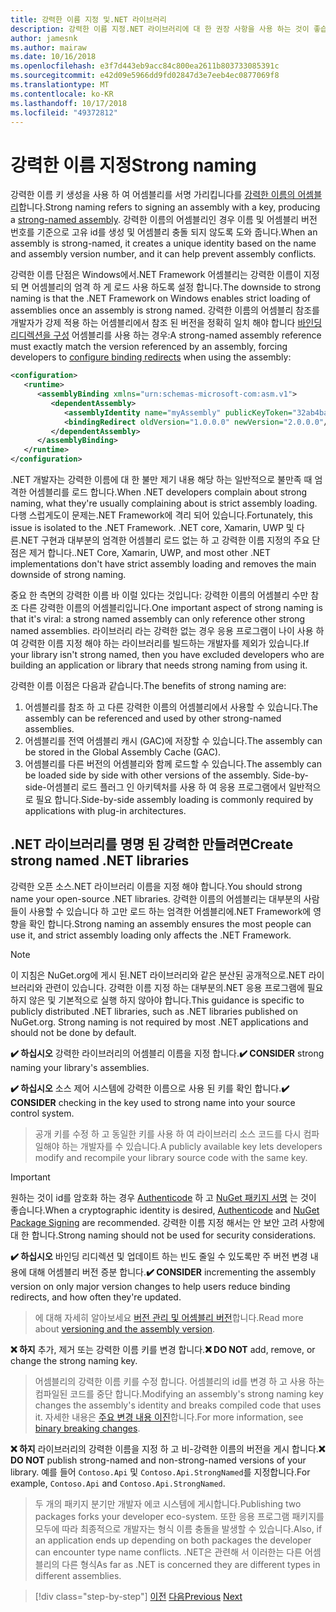 ```yaml
---
title: 강력한 이름 지정 및.NET 라이브러리
description: 강력한 이름 지정.NET 라이브러리에 대 한 권장 사항을 사용 하는 것이 좋습니다.
author: jamesnk
ms.author: mairaw
ms.date: 10/16/2018
ms.openlocfilehash: e3f7d443eb9acc84c800ea2611b803733085391c
ms.sourcegitcommit: e42d09e5966dd9fd02847d3e7eeb4ec0877069f8
ms.translationtype: MT
ms.contentlocale: ko-KR
ms.lasthandoff: 10/17/2018
ms.locfileid: "49372812"
---
```

# <a name="strong-naming"></a><span data-ttu-id="66f83-103">강력한 이름 지정</span><span class="sxs-lookup"><span data-stu-id="66f83-103">Strong naming</span></span>

<span data-ttu-id="66f83-104">강력한 이름 키 생성을 사용 하 여 어셈블리를 서명 가리킵니다를 [강력한 이름의 어셈블리](../../framework/app-domains/strong-named-assemblies.md)합니다.</span><span class="sxs-lookup"><span data-stu-id="66f83-104">Strong naming refers to signing an assembly with a key, producing a [strong-named assembly](../../framework/app-domains/strong-named-assemblies.md).</span></span> <span data-ttu-id="66f83-105">강력한 이름의 어셈블리인 경우 이름 및 어셈블리 버전 번호를 기준으로 고유 id를 생성 및 어셈블리 충돌 되지 않도록 도와 줍니다.</span><span class="sxs-lookup"><span data-stu-id="66f83-105">When an assembly is strong-named, it creates a unique identity based on the name and assembly version number, and it can help prevent assembly conflicts.</span></span>

<span data-ttu-id="66f83-106">강력한 이름 단점은 Windows에서.NET Framework 어셈블리는 강력한 이름이 지정 되 면 어셈블리의 엄격 하 게 로드 사용 하도록 설정 합니다.</span><span class="sxs-lookup"><span data-stu-id="66f83-106">The downside to strong naming is that the .NET Framework on Windows enables strict loading of assemblies once an assembly is strong named.</span></span> <span data-ttu-id="66f83-107">강력한 이름의 어셈블리 참조를 개발자가 강제 적용 하는 어셈블리에서 참조 된 버전을 정확히 일치 해야 합니다 [바인딩 리디렉션을 구성](../../framework/configure-apps/redirect-assembly-versions.md) 어셈블리를 사용 하는 경우:</span><span class="sxs-lookup"><span data-stu-id="66f83-107">A strong-named assembly reference must exactly match the version referenced by an assembly, forcing developers to [configure binding redirects](../../framework/configure-apps/redirect-assembly-versions.md) when using the assembly:</span></span>

```xml
<configuration>
   <runtime>
      <assemblyBinding xmlns="urn:schemas-microsoft-com:asm.v1">
         <dependentAssembly>
            <assemblyIdentity name="myAssembly" publicKeyToken="32ab4ba45e0a69a1" culture="neutral" />
            <bindingRedirect oldVersion="1.0.0.0" newVersion="2.0.0.0"/>
         </dependentAssembly>
      </assemblyBinding>
   </runtime>
</configuration>
```

<span data-ttu-id="66f83-108">.NET 개발자는 강력한 이름에 대 한 불만 제기 내용 해당 하는 일반적으로 불만족 때 엄격한 어셈블리를 로드 합니다.</span><span class="sxs-lookup"><span data-stu-id="66f83-108">When .NET developers complain about strong naming, what they're usually complaining about is strict assembly loading.</span></span> <span data-ttu-id="66f83-109">다행 스럽게도이 문제는.NET Framework에 격리 되어 있습니다.</span><span class="sxs-lookup"><span data-stu-id="66f83-109">Fortunately, this issue is isolated to the .NET Framework.</span></span> <span data-ttu-id="66f83-110">.NET core, Xamarin, UWP 및 다른.NET 구현과 대부분의 엄격한 어셈블리 로드 없는 하 고 강력한 이름 지정의 주요 단점은 제거 합니다.</span><span class="sxs-lookup"><span data-stu-id="66f83-110">.NET Core, Xamarin, UWP, and most other .NET implementations don't have strict assembly loading and removes the main downside of strong naming.</span></span>

<span data-ttu-id="66f83-111">중요 한 측면의 강력한 이름 바 이럴 있다는 것입니다: 강력한 이름의 어셈블리 수만 참조 다른 강력한 이름의 어셈블리입니다.</span><span class="sxs-lookup"><span data-stu-id="66f83-111">One important aspect of strong naming is that it's viral: a strong named assembly can only reference other strong named assemblies.</span></span> <span data-ttu-id="66f83-112">라이브러리 라는 강력한 없는 경우 응용 프로그램이 나이 사용 하 여 강력한 이름 지정 해야 하는 라이브러리를 빌드하는 개발자를 제외가 있습니다.</span><span class="sxs-lookup"><span data-stu-id="66f83-112">If your library isn't strong named, then you have excluded developers who are building an application or library that needs strong naming from using it.</span></span>

<span data-ttu-id="66f83-113">강력한 이름 이점은 다음과 같습니다.</span><span class="sxs-lookup"><span data-stu-id="66f83-113">The benefits of strong naming are:</span></span>

1. <span data-ttu-id="66f83-114">어셈블리를 참조 하 고 다른 강력한 이름의 어셈블리에서 사용할 수 있습니다.</span><span class="sxs-lookup"><span data-stu-id="66f83-114">The assembly can be referenced and used by other strong-named assemblies.</span></span>
2. <span data-ttu-id="66f83-115">어셈블리를 전역 어셈블리 캐시 (GAC)에 저장할 수 있습니다.</span><span class="sxs-lookup"><span data-stu-id="66f83-115">The assembly can be stored in the Global Assembly Cache (GAC).</span></span>
3. <span data-ttu-id="66f83-116">어셈블리를 다른 버전의 어셈블리와 함께 로드할 수 있습니다.</span><span class="sxs-lookup"><span data-stu-id="66f83-116">The assembly can be loaded side by side with other versions of the assembly.</span></span> <span data-ttu-id="66f83-117">Side-by-side-어셈블리 로드 플러그 인 아키텍처를 사용 하 여 응용 프로그램에서 일반적으로 필요 합니다.</span><span class="sxs-lookup"><span data-stu-id="66f83-117">Side-by-side assembly loading is commonly required by applications with plug-in architectures.</span></span>

## <a name="create-strong-named-net-libraries"></a><span data-ttu-id="66f83-118">.NET 라이브러리를 명명 된 강력한 만들려면</span><span class="sxs-lookup"><span data-stu-id="66f83-118">Create strong named .NET libraries</span></span>

<span data-ttu-id="66f83-119">강력한 오픈 소스.NET 라이브러리 이름을 지정 해야 합니다.</span><span class="sxs-lookup"><span data-stu-id="66f83-119">You should strong name your open-source .NET libraries.</span></span> <span data-ttu-id="66f83-120">강력한 이름의 어셈블리는 대부분의 사람들이 사용할 수 있습니다 하 고만 로드 하는 엄격한 어셈블리에.NET Framework에 영향을 확인 합니다.</span><span class="sxs-lookup"><span data-stu-id="66f83-120">Strong naming an assembly ensures the most people can use it, and strict assembly loading only affects the .NET Framework.</span></span>

> [!NOTE]
> <span data-ttu-id="66f83-121">이 지침은 NuGet.org에 게시 된.NET 라이브러리와 같은 분산된 공개적으로.NET 라이브러리와 관련이 있습니다. 강력한 이름 지정 하는 대부분의.NET 응용 프로그램에 필요 하지 않은 및 기본적으로 실행 하지 않아야 합니다.</span><span class="sxs-lookup"><span data-stu-id="66f83-121">This guidance is specific to publicly distributed .NET libraries, such as .NET libraries published on NuGet.org. Strong naming is not required by most .NET applications and should not be done by default.</span></span>

<span data-ttu-id="66f83-122">**✔️ 하십시오** 강력한 라이브러리의 어셈블리 이름을 지정 합니다.</span><span class="sxs-lookup"><span data-stu-id="66f83-122">**✔️ CONSIDER** strong naming your library's assemblies.</span></span>

<span data-ttu-id="66f83-123">**✔️ 하십시오** 소스 제어 시스템에 강력한 이름으로 사용 된 키를 확인 합니다.</span><span class="sxs-lookup"><span data-stu-id="66f83-123">**✔️ CONSIDER** checking in the key used to strong name into your source control system.</span></span>

> <span data-ttu-id="66f83-124">공개 키를 수정 하 고 동일한 키를 사용 하 여 라이브러리 소스 코드를 다시 컴파일해야 하는 개발자를 수 있습니다.</span><span class="sxs-lookup"><span data-stu-id="66f83-124">A publicly available key lets developers modify and recompile your library source code with the same key.</span></span>

> [!IMPORTANT]
> <span data-ttu-id="66f83-125">원하는 것이 id를 암호화 하는 경우 [Authenticode](/windows-hardware/drivers/install/authenticode) 하 고 [NuGet 패키지 서명](/nuget/create-packages/sign-a-package) 는 것이 좋습니다.</span><span class="sxs-lookup"><span data-stu-id="66f83-125">When a cryptographic identity is desired, [Authenticode](/windows-hardware/drivers/install/authenticode) and [NuGet Package Signing](/nuget/create-packages/sign-a-package) are recommended.</span></span> <span data-ttu-id="66f83-126">강력한 이름 지정 해서는 안 보안 고려 사항에 대 한 합니다.</span><span class="sxs-lookup"><span data-stu-id="66f83-126">Strong naming should not be used for security considerations.</span></span>

<span data-ttu-id="66f83-127">**✔️ 하십시오** 바인딩 리디렉션 및 업데이트 하는 빈도 줄일 수 있도록만 주 버전 변경 내용에 대해 어셈블리 버전 증분 합니다.</span><span class="sxs-lookup"><span data-stu-id="66f83-127">**✔️ CONSIDER** incrementing the assembly version on only major version changes to help users reduce binding redirects, and how often they're updated.</span></span>

> <span data-ttu-id="66f83-128">에 대해 자세히 알아보세요 [버전 관리 및 어셈블리 버전](./versioning.md#assembly-version)합니다.</span><span class="sxs-lookup"><span data-stu-id="66f83-128">Read more about [versioning and the assembly version](./versioning.md#assembly-version).</span></span>

<span data-ttu-id="66f83-129">**❌ 하지** 추가, 제거 또는 강력한 이름 키를 변경 합니다.</span><span class="sxs-lookup"><span data-stu-id="66f83-129">**❌ DO NOT** add, remove, or change the strong naming key.</span></span>

> <span data-ttu-id="66f83-130">어셈블리의 강력한 이름 키를 수정 합니다. 어셈블리의 id를 변경 하 고 사용 하는 컴파일된 코드를 중단 합니다.</span><span class="sxs-lookup"><span data-stu-id="66f83-130">Modifying an assembly's strong naming key changes the assembly's identity and breaks compiled code that uses it.</span></span> <span data-ttu-id="66f83-131">자세한 내용은 [주요 변경 내용 이진](./breaking-changes.md#binary-breaking-change)합니다.</span><span class="sxs-lookup"><span data-stu-id="66f83-131">For more information, see [binary breaking changes](./breaking-changes.md#binary-breaking-change).</span></span>

<span data-ttu-id="66f83-132">**❌ 하지** 라이브러리의 강력한 이름을 지정 하 고 비-강력한 이름의 버전을 게시 합니다.</span><span class="sxs-lookup"><span data-stu-id="66f83-132">**❌ DO NOT** publish strong-named and non-strong-named versions of your library.</span></span> <span data-ttu-id="66f83-133">예를 들어 `Contoso.Api` 및 `Contoso.Api.StrongNamed`를 지정합니다.</span><span class="sxs-lookup"><span data-stu-id="66f83-133">For example, `Contoso.Api` and `Contoso.Api.StrongNamed`.</span></span>

> <span data-ttu-id="66f83-134">두 개의 패키지 분기만 개발자 에코 시스템에 게시합니다.</span><span class="sxs-lookup"><span data-stu-id="66f83-134">Publishing two packages forks your developer eco-system.</span></span> <span data-ttu-id="66f83-135">또한 응용 프로그램 패키지를 모두에 따라 최종적으로 개발자는 형식 이름 충돌을 발생할 수 있습니다.</span><span class="sxs-lookup"><span data-stu-id="66f83-135">Also, if an application ends up depending on both packages the developer can encounter type name conflicts.</span></span> <span data-ttu-id="66f83-136">.NET은 관련해 서 이러한는 다른 어셈블리의 다른 형식</span><span class="sxs-lookup"><span data-stu-id="66f83-136">As far as .NET is concerned they are different types in different assemblies.</span></span>

>[!div class="step-by-step"]
<span data-ttu-id="66f83-137">[이전](./cross-platform-targeting.md)
[다음](./nuget.md)</span><span class="sxs-lookup"><span data-stu-id="66f83-137">[Previous](./cross-platform-targeting.md)
[Next](./nuget.md)</span></span>
